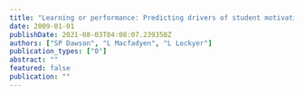 ```yaml
---
title: "Learning or performance: Predicting drivers of student motivation"
date: 2009-01-01
publishDate: 2021-08-03T04:08:07.239350Z
authors: ["SP Dawson", "L Macfadyen", "L Lockyer"]
publication_types: ["0"]
abstract: ""
featured: false
publication: ""
---
```


